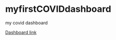 # myfirstCOVIDdashboard
my covid dashboard

[Dashboard link](https://mybinder.org/v2/gh/JaneeshBansal/myfirstCOVIDdashboard/HEAD?urlpath=voila%2Frender%2FDASHBOARD_TIME.ipynb)

